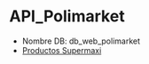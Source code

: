 # API_Polimarket
* Nombre DB: db_web_polimarket
* [Productos Supermaxi](https://www.supermaxi.com/categoria-producto/promociones/productos-supermaxi)
